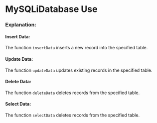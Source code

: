 # MySQLiDatabase Use

### Explanation:

#### Insert Data:
The function ```insertData``` inserts a new record into the specified table.

#### Update Data:
The function ```updateData``` updates existing records in the specified table.
        
#### Delete Data:
The function ```deleteData``` deletes records from the specified table.

#### Select Data:
The function ```selectData``` deletes records from the specified table.

